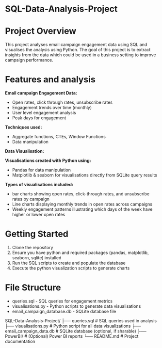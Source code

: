 # SQL-Data-Analysis-Project
# Project Overview
This project analyses email campaign engagement data using SQL and visualises the analysis using Python. The goal of this project is to extract insights from the data which could be used in a business setting to improve campaign performance. 
# Features and analysis
**Email campaign Engagement Data:**

- Open rates, click through rates, unsubscribe rates
- Engagement trends over time (monthly)
- User level engagement analysis
- Peak days for engagement

**Techniques used:**

- Aggregate functions, CTEs, Window Functions
- Data manipulation 

**Data Visualisation:**

**Visualisations created with Python using:**

- Pandas for data manipulation
- Matplotlib & seaborn for visualisations directly from SQLite query results

**Types of visualisations included:**

- bar charts showing open rates, click-through rates, and unsubscribe rates by campaign
- Line charts displaying monthly trends in open rates across campaigns 
- Weekly engagement patterns illustrating which days of the week have higher or lower open rates

# Getting Started
1) Clone the repository
2) Ensure you have python and required packages (pandas, matplotlib, seaborn, sqlite) installed
3) Run the SQL scripts to create and populate the database
4) Execute the python visualization scripts to generate charts

# File Structure

- queries.sql - SQL queries for engagement metrics
- visualisations.py - Python scripts to generate data visualisations
- email_campaign_database.db - SQLite database file 

SQL-Data-Analysis-Project/
├── queries.sql                  # SQL queries used in analysis
├── visualisations.py           # Python script for all data visualizations
├── email_campaign_data.db      # SQLite database (optional, if sharable)
├── PowerBI/                    # (Optional) Power BI reports
└── README.md                   # Project documentation
